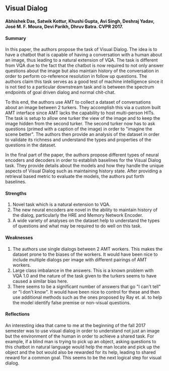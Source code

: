 ## Visual Dialog

#### Abhishek Das, Satwik Kottur, Khushi Gupta, Avi Singh, Deshraj Yadav, José M. F. Moura, Devi Parikh, Dhruv Batra. CVPR 2017.

#### Summary

In this paper, the authors propose the task of Visual Dialog. The idea is to have a chatbot that is capable of having a conversation with a human about an image, thus leading to a natural extension of VQA. The task is different from VQA due to the fact that the chatbot is now required to not only answer questions about the image but also maintain history of the conversation in order to perform co-reference resolution in follow up questions. The authors claim this task serves as a good test of machine intelligence since it is not tied to a particular downstream task and is between the spectrum endpoints of goal driven dialog and normal chit-chat.

To this end, the authors use AMT to collect a dataset of conversations about an image between 2 turkers. They accomplish this via a custom built AMT interface since AMT lacks the capability to host multi-person HITs. The task is setup to allow one turker the view of the image and to keep the image hidden from the second turker. The second turker now has to ask questions (primed with a caption of the image) in order to "imagine the scene better". The authors then provide an analysis of the dataset in order to validate its richness and understand the types and properties of the questions in the dataset.

In the final part of the paper, the authors propose different types of neural encoders and decoders in order to establish baselines for the Visual Dialog task. They provide details about the models and how they handle the unique aspects of Visual Dialog such as maintaining history state. After providing a retrieval based metric to evaluate the models, the authors put forth baselines.

#### Strengths

1. Novel task which is a natural extension to VQA.
2. The new neural encoders are novel in the ability to maintain history of the dialog, particularly the HRE and Memory Network Encoder.
3. A wide variety of analyses on the dataset help to understand the types of questions and what may be required to do well on this task.

#### Weaknesses

1. The authors use single dialogs between 2 AMT workers. This makes the dataset prone to the biases of the workers. It would have been nice to include multiple dialogs per image with different pairings of AMT workers.
2. Large class imbalance in the answers. This is a known problem with VQA 1.0 and the nature of the task given to the turkers seems to have caused a similar bias here. 
3. There seems to be a significant number of answers that go "I can't tell" or "I don't know". It would have been nice to control for these and then use additional methods such as the ones proposed by Ray et. al. to help the model identify false premise or non-visual questions.

#### Reflections

An interesting idea that came to me at the beginning of the fall 2017 semester was to use visual dialog in order to understand not just an image but the environment of the human in order to achieve a shared task. For example, if a blind man is trying to pick up an object, asking questions to this chatbot in natural language would help the man locate and pick up the object and the bot would also be rewarded for its help, leading to shared reward for a common goal. This seems to be the next logical step for visual dialog.
